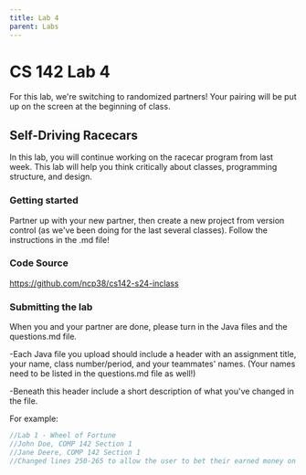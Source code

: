 ```yaml
---
title: Lab 4
parent: Labs
---
```


# CS 142 Lab 4

For this lab, we're switching to randomized partners!  Your pairing will be put up on the screen at the beginning of class.

## Self-Driving Racecars

In this lab, you will continue working on the racecar program from last week.  This lab will help you think critically about classes, programming structure, and design.

### Getting started

Partner up with your new partner, then create a new project from version control (as we've been doing for the last several classes).  Follow the instructions in the .md file!

### Code Source

https://github.com/ncp38/cs142-s24-inclass

### Submitting the lab

When you and your partner are done, please turn in the Java files and the questions.md file.  

-Each Java file you upload should include a header with an assignment title, your name, class number/period, and your teammates' names.  (Your names need to be listed in the questions.md file as well!)

-Beneath this header include a short description of what you've changed in the file.

For example:

```java
//Lab 1 - Wheel of Fortune
//John Doe, COMP 142 Section 1
//Jane Deere, COMP 142 Section 1
//Changed lines 250-265 to allow the user to bet their earned money on a letter.
```